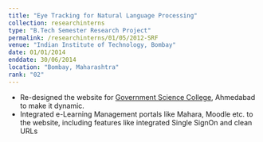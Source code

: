 ```yaml
---
title: "Eye Tracking for Natural Language Processing"
collection: researchinterns
type: "B.Tech Semester Research Project"
permalink: /researchinterns/01/05/2012-SRF
venue: "Indian Institute of Technology, Bombay"
date: 01/01/2014
enddate: 30/06/2014
location: "Bombay, Maharashtra"
rank: "02"
---
```


* Re-designed the website for [Government Science College](http://gscitech.ac.in/), Ahmedabad to make it dynamic.
* Integrated e-Learning Management portals like Mahara, Moodle etc. to the website, including features like integrated Single SignOn and clean URLs